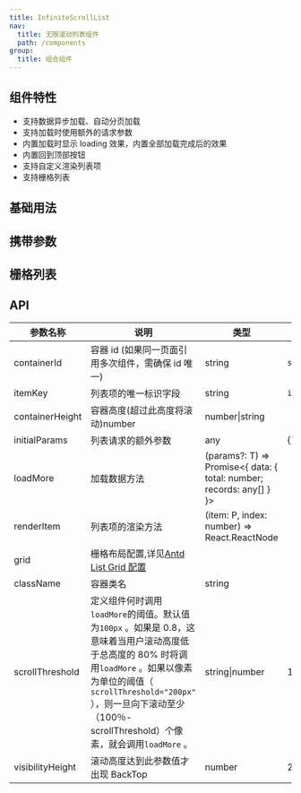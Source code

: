 ```yaml
---
title: InfiniteScrollList
nav:
  title: 无限滚动列表组件
  path: /components
group:
  title: 组合组件
---
```


## 组件特性

- 支持数据异步加载、自动分页加载
- 支持加载时使用额外的请求参数
- 内置加载时显示 loading 效果，内置全部加载完成后的效果
- 内置回到顶部按钮
- 支持自定义渲染列表项
- 支持栅格列表

## 基础用法

<code src="./demos/demo1.tsx" title="基础用法" description="最基本的用法,没有额外参数"></code>

## 携带参数

<code src="./demos/demo2.tsx" title="携带参数" description="携带参数时,组件会对内置的分页参数 `{ current:1, size: 10 }` 和传递进来的参数进行浅合并,并会在loadMore函数中将最终请求的参数抛出;支持将内置分页参数覆盖"></code>

## 栅格列表

<code src="./demos/demo3.tsx" description="自定义渲染的列表项支持诸如`{gutter: 10, column: 4}`的栅格布局, 尺寸与 antd中的Layout Grid 保持一致。"></code>

## API

| 参数名称         | 说明                                                                                                                                                                                                                                                        | 类型                                                                 | 默认值          |
| ---------------- | ----------------------------------------------------------------------------------------------------------------------------------------------------------------------------------------------------------------------------------------------------------- | -------------------------------------------------------------------- | --------------- |
| containerId      | 容器 id (如果同一页面引用多次组件，需确保 id 唯一)                                                                                                                                                                                                          | string                                                               | `scrollableDiv` |
| itemKey          | 列表项的唯一标识字段                                                                                                                                                                                                                                        | string                                                               | `id`            |
| containerHeight  | 容器高度(超过此高度将滚动)number                                                                                                                                                                                                                            | number\|string                                                       |                 |
| initialParams    | 列表请求的额外参数                                                                                                                                                                                                                                          | any                                                                  | {}              |
| loadMore         | 加载数据方法                                                                                                                                                                                                                                                | (params?: T) => Promise<{ data: { total: number; records: any[] } }> |                 |
| renderItem       | 列表项的渲染方法                                                                                                                                                                                                                                            | (item: P, index: number) => React.ReactNode                          |                 |
| grid             | 栅格布局配置,详见[Antd List Grid 配置](https://4x-ant-design.antgroup.com/components/list-cn/#List-grid-props)                                                                                                                                              |                                                                      |                 |
| className        | 容器类名                                                                                                                                                                                                                                                    | string                                                               |                 |
| scrollThreshold  | 定义组件何时调用`loadMore`的阈值。默认值为`100px` 。如果是 0.8，这意味着当用户滚动高度低于总高度的 80% 时将调用`loadMore` 。如果以像素为单位的阈值（ `scrollThreshold="200px"` ），则一旦向下滚动至少（100％-scrollThreshold）个像素，就会调用`loadMore` 。 | string\|number                                                       | 100px           |
| visibilityHeight | 滚动高度达到此参数值才出现 BackTop                                                                                                                                                                                                                          | number                                                               | 200             |
